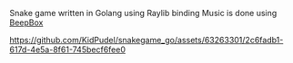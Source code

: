 Snake game written in Golang using Raylib binding
Music is done using [BeepBox](https://www.beepbox.co/)


https://github.com/KidPudel/snakegame_go/assets/63263301/2c6fadb1-617d-4e5a-8f61-745becf6fee0

